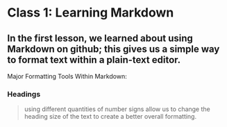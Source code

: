 # Class 1: Learning Markdown

## In the first lesson, we learned about using Markdown on github; this gives us a simple way to format text within a plain-text editor.

Major Formatting Tools Within Markdown:



### **Headings**
>using different quantities of number signs allow us to change the heading size of the text to create a better overall formatting.




